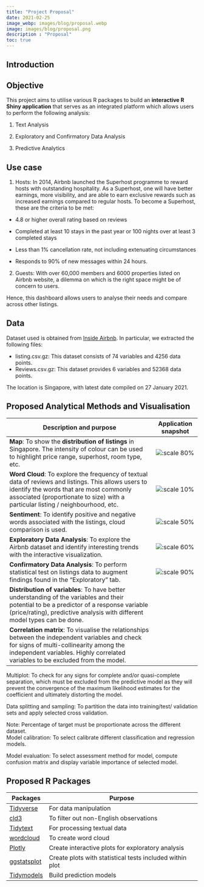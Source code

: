 ```yaml
---
title: "Project Proposal"
date: 2021-02-25
image_webp: images/blog/proposal.webp
image: images/blog/proposal.png
description : "Proposal"
toc: true
---
```


## Introduction





## Objective
This project aims to utilise various R packages to build an **interactive R Shiny application** that serves as an integrated platform which allows users to perform the following analysis:

1.	Text Analysis 

2.	Exploratory and Confirmatory Data Analysis 

3.	Predictive Analytics 



## Use case
1. Hosts: In 2014, Airbnb launched the Superhost programme to reward hosts with outstanding hospitality. As a Superhost, one will have better earnings, more visibility, and are able to earn exclusive rewards such as increased earnings compared to regular hosts. To become a Superhost, these are the criteria to be met: 

-	4.8 or higher overall rating based on reviews 

-	Completed at least 10 stays in the past year or 100 nights over at least 3 completed stays 

-	Less than 1% cancellation rate, not including extenuating circumstances 

-	Responds to 90% of new messages within 24 hours.
 
2.	Guests: With over 60,000 members and 6000 properties listed on Airbnb website, a dilemma on which is the right space might be of concern to users. 

Hence, this dashboard allows users to analyse their needs and compare across other listings.


## Data

Dataset used is obtained from [Inside Airbnb](http://insideairbnb.com/singapore/). In particular, we extracted the following files: 
-	listing.csv.gz: This dataset consists of 74 variables and 4256 data points. 
-	Reviews.csv.gz: This dataset provides 6 variables and 52368 data points. 

The location is Singapore, with latest date compiled on 27 January 2021.


## Proposed Analytical Methods and Visualisation

| Description and purpose |	Application snapshot |
| ----------------------- | -------------------- |
| **Map**: To show the **distribution of listings** in Singapore. The intensity of colour can be used to highlight price range, superhost, room type, etc.	| ![:scale 80%](/images/blog/proposal/fig1.png) |
| **Word Cloud**: To explore the frequency of textual data of reviews and listings. This allows users  to identify the words that are most commonly associated (proportionate to size) with a particular listing / neighbourhood, etc. | ![:scale 10%](/images/blog/proposal/fig2.png)  |
| **Sentiment**: To identify positive and negative words associated with the listings, cloud comparison is used.	| ![:scale 50%](/images/blog/proposal/fig3.png) |
| **Exploratory Data Analysis**: To explore the Airbnb dataset and identify interesting trends with the interactive visualization.  |  ![:scale 60%](/images/blog/proposal/fig4.png) |
| **Confirmatory Data Analysis**: To perform statistical test on listings data to augment findings found in the “Exploratory” tab. | ![:scale 90%](/images/blog/proposal/fig5.png)|
| **Distribution of variables**: To have better understanding of the variables and their potential to be a predictor of a response variable (price/rating), predictive analysis with different model types can be done.	|   | 
| **Correlation matrix**: To visualise the relationships between the independent variables and check for signs of multi-collinearity among the independent variables. Highly correlated variables to be excluded from the model. | |

	 
Multiplot:
To check for any signs for complete and/or quasi-complete separation, which must be excluded from the predictive model as they will prevent the convergence of the maximum likelihood estimates for the coefficient and ultimately distorting the model.
	 
Data splitting and sampling:
To partition the data into training/test/ validation sets and apply selected cross validation.

Note: Percentage of target must be proportionate across the different dataset.	 
Model calibration:
To select calibrate different classification and regression models.
	 
Model evaluation:
To select assessment method for model, compute confusion matrix and display variable importance of selected model.	 

## Proposed R Packages
|Packages | Purpose | 
| ------- | ------- | 
| [Tidyverse](https://www.tidyverse.org/) | For data manipulation | 
| [cld3](https://github.com/google/cld3) | To filter out non-English observations| 
| [Tidytext](https://www.tidytextmining.com/) | For processing textual data |
| [wordcloud](https://www.rdocumentation.org/packages/wordcloud/versions/2.6/topics/wordcloud) |	To create word cloud | 
| [Plotly](https://plotly.com/) | Create interactive plots for exploratory analysis |
| [ggstatsplot](https://indrajeetpatil.github.io/ggstatsplot/index.html) |	Create plots with statistical tests included within plot |
| [Tidymodels](https://www.tidymodels.org/) | Build prediction models  |
